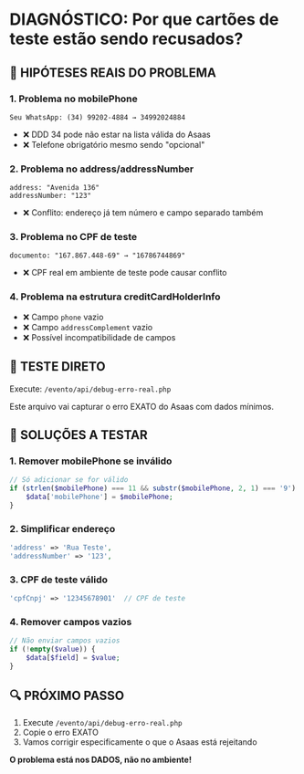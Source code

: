 # DIAGNÓSTICO: Por que cartões de teste estão sendo recusados?

## 🚨 HIPÓTESES REAIS DO PROBLEMA

### 1. **Problema no mobilePhone**
```
Seu WhatsApp: (34) 99202-4884 → 34992024884
```
- ❌ DDD 34 pode não estar na lista válida do Asaas
- ❌ Telefone obrigatório mesmo sendo "opcional"

### 2. **Problema no address/addressNumber**
```
address: "Avenida 136"
addressNumber: "123"
```
- ❌ Conflito: endereço já tem número e campo separado também

### 3. **Problema no CPF de teste**
```
documento: "167.867.448-69" → "16786744869"
```
- ❌ CPF real em ambiente de teste pode causar conflito

### 4. **Problema na estrutura creditCardHolderInfo**
- ❌ Campo `phone` vazio
- ❌ Campo `addressComplement` vazio
- ❌ Possível incompatibilidade de campos

## 🧪 TESTE DIRETO

Execute: `/evento/api/debug-erro-real.php`

Este arquivo vai capturar o erro EXATO do Asaas com dados mínimos.

## 🎯 SOLUÇÕES A TESTAR

### 1. **Remover mobilePhone se inválido**
```php
// Só adicionar se for válido
if (strlen($mobilePhone) === 11 && substr($mobilePhone, 2, 1) === '9') {
    $data['mobilePhone'] = $mobilePhone;
}
```

### 2. **Simplificar endereço**
```php
'address' => 'Rua Teste',
'addressNumber' => '123',
```

### 3. **CPF de teste válido**
```php
'cpfCnpj' => '12345678901'  // CPF de teste
```

### 4. **Remover campos vazios**
```php
// Não enviar campos vazios
if (!empty($value)) {
    $data[$field] = $value;
}
```

## 🔍 PRÓXIMO PASSO

1. Execute `/evento/api/debug-erro-real.php`
2. Copie o erro EXATO
3. Vamos corrigir especificamente o que o Asaas está rejeitando

**O problema está nos DADOS, não no ambiente!**
